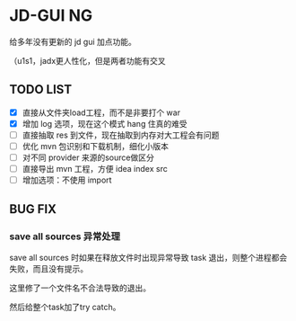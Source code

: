 # JD-GUI NG

给多年没有更新的 jd gui 加点功能。

（u1s1，jadx更人性化，但是两者功能有交叉

## TODO LIST
- [x] 直接从文件夹load工程，而不是非要打个 war
- [x] 增加 log 选项，现在这个模式 hang 住真的难受
- [ ] 直接抽取 res 到文件，现在抽取到内存对大工程会有问题
- [ ] 优化 mvn 包识别和下载机制，细化小版本
- [ ] 对不同 provider 来源的source做区分
- [ ] 直接导出 mvn 工程，方便 idea index src
- [ ] 增加选项：不使用 import 

## BUG FIX
### save all sources 异常处理
save all sources 时如果在释放文件时出现异常导致 task 退出，则整个进程都会失败，而且没有提示。

这里修了一个文件名不合法导致的退出。

然后给整个task加了try catch。
